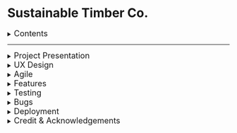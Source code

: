 # Sustainable Timber Co. 

<details><summary><font size="4">Contents</font></summary>
<p>

Project Introduction
- [Presentation of the project](#presentation-of-the-project)
- [Overview of the development journey](#overview-of-the-development-journey)


UX Design
- [The company](#the-company)
- [Research](#research)
- [Customer Interviews](#customer-interviews)
- [Video Proposal](#video-proposal)
- [Wireframes](#wireframes)
- [Planning & Design](#planning--design)

Agile
- [User Stories](#user-stories)
- [Story Points](#story-points)
- [Epics into User Stories](#epics-into-user-stories)
- [The Timeline (Document)](#the-timeline-document)


Features
- [Existing Features](#existing-features)
- [Future Features](#future-features)

Testing
- [Manual Testing ](#manual-testing)
- [Automated Testing](#automated-testing) 

Bugs
- [Solved](#solved)
- [Unsolved](#unsolved)

Deployment
- [Deploying to Heroku](#deploying-to-heroku)
- [Database setup](#database-setup)
- [Cloudinary](#cloudinary)

And finally...
- [Credits](#credits)
- [Acknowledgements](#acknowledgements) 

</p>
</details>

----

<details><summary><font size="4">Project Presentation</font></summary>

### Presentation of the project
Custom Timber Co. is a small company up in the north of Sweden that specialise in custom milled timber, owned by Johan, a guy who is passionate about the nature and the environment. This website is connecting Johan to his customers and helping communication in a modern and effective way.

### Overview of the development journey
Before I begin documenting this projects development I wanted to highlight that this project really did help me understand the effectiveness of 'agile' and that my original planning proposed the creation of a two database system  - but early into development I understood that this was not going to work and so I privotted the project and created a really great solution. I will document this later within my documentation. But I felt it important to make the reader away. 
</details>


<details><summary><font size="4">UX Design</font></summary>

### The company
This is based on a real-life company in the North of Sweden. For these small sawmills it is currently hard for them to connect with customers, without having a custom made website and backend. Often enquires and communications are done via Facebook or some-kind of primitive local online market place. 

### Research
Much research was carried out. I visited the sawmill and spoke with the owner about his needs and desires.

### Customer Interviews
I spoke with several people who worked made custom wood products, that I know would need to buy timber. 

### Video Proposal
Here is my mock proposal video, which I used to shape up the project before starting development. 

### Wireframes
My original wireframes for the project look a little different to the finished project. These evolved as the project progressed. 

### Planning & Design
My original plan was to use two databases but this was later simplified to one database linked to the users primary key. 

</details>

<details><summary><font size="4">Agile</font></summary>

### User Stories
I generated over 100 user stories in developing this project. I made use of the 'project' feature within GitHub to manage the ordering and completion. 

### Story Points & Sprints
My allocation and valuing of story points moved a little as the project progressed. I completed my first sprint and re-assessed the value of 1 story point - After the first week of development I was confident on the value of one story point. For me this was a User Story that I knew how to complete and required little background research. 

Sprint lengths changed depending on my work/ study hours for that day or week of production. This would be much easier with a standard 40hr week, but I did feel that it was useful to apply sprints to my work even when working alone and studying as I do, as it helped me set goals for sections of the projects development.

### Epics into User Stories
I have two examples of where I have set epics and then broken them down into User Stories. 
- Final design
- Documentation

### The Timeline (Document)
I have put together a small time line to document the progress of the project from start to end. This highlights my sprints and allocation of story points etc.

</details>

<details><summary><font size="4">Features</font></summary>

### Existing Features

<details><summary>Navigation</summary>

- Responsive design
- Displays custom menu for logged in user
- Display custom menu for Admin (Superuser)
- Displays status of user login - logged out

</details>

<details><summary>Website</summary>

- Responsive design
- Simple information
- Clearly displaying 'Johan' to build customer trust

</details>

<details><summary>Enquiry System</summary>

- Responsive design
- User can create an enquiry
- User can edit an enquiry
- User can submit an enquiry
- User can delete an enquiry
- Admin can update the status to 'emailed'. This will reflect in users view

</details>

### Future Features

</details>

<details><summary><font size="4">Testing</font></summary>

### Manual Testing 
### Automated Testing

</details>

<details><summary><font size="4">Bugs</font></summary>

### Solved
### Unsolved

</details>

<details><summary><font size="4">Deployment</font></summary>

### Deploying to Heroku
### Database setup
### Cloudinary

</details>

<details><summary><font size="4">Credit & Acknowledgements</font></summary>

### Credits
### Acknowledgements
</details>


